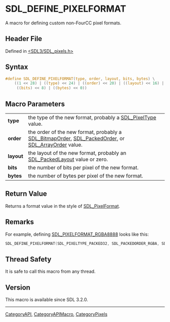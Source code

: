 # SDL_DEFINE_PIXELFORMAT

A macro for defining custom non-FourCC pixel formats.

## Header File

Defined in [<SDL3/SDL_pixels.h>](https://github.com/libsdl-org/SDL/blob/main/include/SDL3/SDL_pixels.h)

## Syntax

```c
#define SDL_DEFINE_PIXELFORMAT(type, order, layout, bits, bytes) \
    ((1 << 28) | ((type) << 24) | ((order) << 20) | ((layout) << 16) | \
     ((bits) << 8) | ((bytes) << 0))
```

## Macro Parameters

|            |                                                                                                                                                            |
| ---------- | ---------------------------------------------------------------------------------------------------------------------------------------------------------- |
| **type**   | the type of the new format, probably a [SDL_PixelType](SDL_PixelType) value.                                                                               |
| **order**  | the order of the new format, probably a [SDL_BitmapOrder](SDL_BitmapOrder), [SDL_PackedOrder](SDL_PackedOrder), or [SDL_ArrayOrder](SDL_ArrayOrder) value. |
| **layout** | the layout of the new format, probably an [SDL_PackedLayout](SDL_PackedLayout) value or zero.                                                              |
| **bits**   | the number of bits per pixel of the new format.                                                                                                            |
| **bytes**  | the number of bytes per pixel of the new format.                                                                                                           |

## Return Value

Returns a format value in the style of [SDL_PixelFormat](SDL_PixelFormat).

## Remarks

For example, defining [SDL_PIXELFORMAT_RGBA8888](SDL_PIXELFORMAT_RGBA8888)
looks like this:

```c
SDL_DEFINE_PIXELFORMAT(SDL_PIXELTYPE_PACKED32, SDL_PACKEDORDER_RGBA, SDL_PACKEDLAYOUT_8888, 32, 4)
```

## Thread Safety

It is safe to call this macro from any thread.

## Version

This macro is available since SDL 3.2.0.





----
[CategoryAPI](CategoryAPI), [CategoryAPIMacro](CategoryAPIMacro), [CategoryPixels](CategoryPixels)

